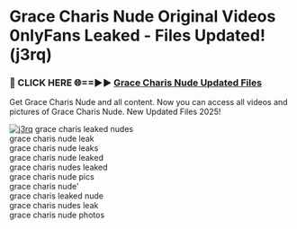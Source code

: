 # Grace Charis Nude Original Videos 0nlyFans Leaked - Files Updated! (j3rq)

<h3>🔴 CLICK HERE 🌐==►► <a href="https://tinyurl.com/5h6xmrr3" rel="nofollow">Grace Charis Nude Updated Files</a></h3>

Get Grace Charis Nude and all content. Now you can access all videos and pictures of Grace Charis Nude. New Updated Files 2025!

[![j3rq](https://i.imgur.com/KVD873Z.gif)](https://tinyurl.com/5h6xmrr3)
grace charis leaked nudes<br>
grace charis nude leak<br>
grace charis nude leaks<br>
grace charis nude leaked<br>
grace charis nudes leaked<br>
grace charis nude pics<br>
grace charis nude'<br>
grace charis leaked nude<br>
grace charis nudes leak<br>
grace charis nude photos